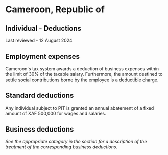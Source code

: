 # Cameroon, Republic of
## Individual - Deductions
Last reviewed - 12 August 2024
## Employment expenses
Cameroon's tax system awards a deduction of business expenses within the limit of 30% of the taxable salary. Furthermore, the amount destined to settle social contributions borne by the employee is a deductible charge.
## Standard deductions
Any individual subject to PIT is granted an annual abatement of a fixed amount of XAF 500,000 for wages and salaries.
## Business deductions
_See the appropriate category in the section for a description of the treatment of the corresponding business deductions_.
